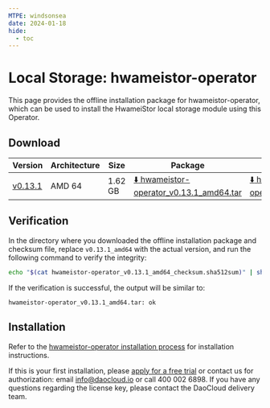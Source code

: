```yaml
---
MTPE: windsonsea
date: 2024-01-18
hide:
  - toc
---
```


# Local Storage: hwameistor-operator

This page provides the offline installation package for hwameistor-operator,
which can be used to install the HwameiStor local storage module using this Operator.

## Download

| Version | Architecture | Size | Package | Checksum | Date |
| ------- | ------------ | --------- | ------- | ------------- | ----------- |
| [v0.13.1](../../storage/hwameistor/release-notes.md#v0131) | AMD 64 | 1.62 GB | [:arrow_down: hwameistor-operator_v0.13.1_amd64.tar](https://qiniu-download-public.daocloud.io/DaoCloud_Enterprise/hwameistor-operator_v0.13.1_amd64.tar) | [:arrow_down: hwameistor-operator_v0.13.1_amd64_checksum.sha512sum](https://qiniu-download-public.daocloud.io/DaoCloud_Enterprise/hwameistor-operator_v0.13.1_amd64_checksum.sha512sum) | 2023-11-06 |

## Verification

In the directory where you downloaded the offline installation package and checksum file,
replace `v0.13.1_amd64` with the actual version, and run the following command to verify the integrity:

```sh
echo "$(cat hwameistor-operator_v0.13.1_amd64_checksum.sha512sum)" | sha512sum -c
```

If the verification is successful, the output will be similar to:

```none
hwameistor-operator_v0.13.1_amd64.tar: ok
```

## Installation

Refer to the [hwameistor-operator installation process](../../storage/hwameistor/install/deploy-operator.md)
for installation instructions.

If this is your first installation, please [apply for a free trial](../../dce/license0.md) or contact us
for authorization: email info@daocloud.io or call 400 002 6898. If you have any questions regarding the
license key, please contact the DaoCloud delivery team.
